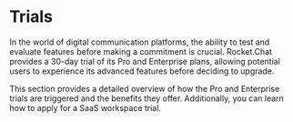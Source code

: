 # Trials

In the world of digital communication platforms, the ability to test and evaluate features before making a commitment is crucial. Rocket.Chat provides a 30-day trial of its Pro and Enterprise plans, allowing potential users to experience its advanced features before deciding to upgrade.&#x20;

This section provides a detailed overview of how the Pro and Enterprise trials are triggered and the benefits they offer. Additionally, you can learn how to apply for a SaaS workspace trial.
